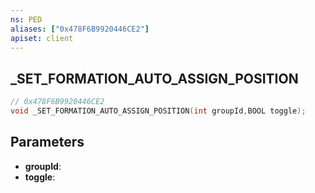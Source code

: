 ```yaml
---
ns: PED
aliases: ["0x478F6B9920446CE2"]
apiset: client
---
```

## _SET_FORMATION_AUTO_ASSIGN_POSITION

```c
// 0x478F6B9920446CE2
void _SET_FORMATION_AUTO_ASSIGN_POSITION(int groupId,BOOL toggle);
```


## Parameters
* **groupId**:
* **toggle**:



